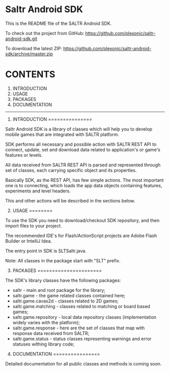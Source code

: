 Saltr Android SDK
=============

This is the README file of the SALTR Android SDK.

To check out the project from GitHub:
<a href="https://github.com/plexonic/saltr-android-sdk.git">https://github.com/plexonic/saltr-android-sdk.git</a>

To download the latest ZIP:
<a href="https://github.com/plexonic/saltr-android-sdk/archive/master.zip">https://github.com/plexonic/saltr-android-sdk/archive/master.zip</a>



CONTENTS
========
1. INTRODUCTION
2. USAGE
3. PACKAGES
4. DOCUMENTATION

----

1. INTRODUCTION
===============

Saltr Android SDK is a library of classes which will help you to develop mobile
games that are integrated with SALTR platform.

SDK performs all necessary and possible action with SALTR REST API to connect, update, set 
and download data related to application's or game's  features or levels.

All data received from SALTR REST API is parsed and represented through set of classes, 
each carrying specific object and its properties.

Basically SDK, as the REST API, has few simple actions. The most important one is to connecting, 
which loads the app data objects containing features, experiments and level headers.

This and other actions will be described in the sections below.


2. USAGE
========

To use the SDK you need to download/checkout SDK repository, and then import files to your
project.

The recommended IDE's for Flash/ActionScript projects are Adobe Flash Builder or IntelliJ Idea.

The entry point in SDK is SLTSaltr.java.

Note: All classes in the package start with "SLT" prefix.

3. PACKAGES
======================

The SDK's library classes have the following packages:

- saltr - main and root package for the library;
- saltr.game - the game related classes contained here;
- saltr.game.cavas2d - classes related to 2D games;
- saltr.game.matching - classes related to matching or board based games;
- saltr.game.repository - local data repository classes (implementation widely varies with the platform);
- saltr.game.response - here are the set of classes that map with response data received from SALTR;
- saltr.game.status - status classes representing warnings and error statuses withing library code;


4. DOCUMENTATION
================

Detailed documentation for all public classes and methods is coming soon.
